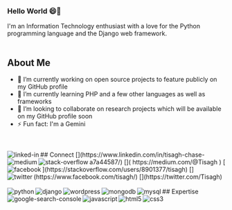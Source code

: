 ### Hello World  😄👋
I'm an Information Technology enthusiast with a love for the Python programming language and the Django web framework.
<br>
<br>
## About Me
- 🔭 I’m currently working on open source projects to feature publicly on my GitHub profile
- 🌱 I’m currently learning PHP and a few other languages as well as frameworks
- 👯 I’m looking to collaborate on research projects which will be available on my GitHub profile soon
- ⚡ Fun fact: I'm a Gemini
<br>
<br>
## Connect
[<img align="left" alt="linked-in" src="https://img.shields.io/badge/LinkedIn-%230077B5?style=plastic&logo=linkedin&logoColor=white"/>](https://www.linkedin.com/in/tisagh-chase-a7a44587/)
[<img align="left" alt="medium" src="https://img.shields.io/badge/Medium-black?style=plastic&logo=medium&logoColor=white"/>](	https://medium.com/@Tisagh
)
[<img align="left" alt="stack-overflow" src="https://img.shields.io/badge/-Stack%20Overflow-orange?style=plastic&logo=stack-overflow&logoColor=white"/>](https://stackoverflow.com/users/8901377/tisagh)
[<img align="left" alt="facebook" src="https://img.shields.io/badge/Facebook-blue?&style=plastic&logo=facebook&logoColor=white"/>](https://www.facebook.com/tisagh/)
[<img align="left" alt="twitter" src="https://img.shields.io/badge/twitter-%231DA1F2?&style=plastic&logo=twitter&logoColor=white"/>](https://twitter.com/Tisagh)
<br>
<br>
## Expertise
<img align="left" alt="python" src="https://img.shields.io/badge/Python-3776AB?style=plastic&logo=python&logoColor=white"/>
<img align="left" alt="django" src="https://img.shields.io/badge/Django-092E20?style=plastic&logo=django&logoColor=white"/>
<img align="left" alt="wordpress" src="https://img.shields.io/badge/Wordpress-21759B?style=plastic&logo=wordpress&logoColor=white"/>
<img align="left" alt="mongodb" src="https://img.shields.io/badge/MongoDB-47A248?&style=plastic&logo=mongodb&logoColor=white"/>
<img align="left" alt="mysql" src="https://img.shields.io/badge/MySQL-4479A1?&style=plastic&logo=mysql&logoColor=white"/>
<img align="left" alt="google-search-console" src="https://img.shields.io/badge/Google%20Search%20Console-458CF5?&style=plastic&logo=google-search-console&logoColor=white"/>
<img align="left" alt="javascript" src="https://img.shields.io/badge/JavaScript-F7DF1E?&style=plastic&logo=javascript&logoColor=white"/>
<img align="left" alt="html5" src="https://img.shields.io/badge/HTML-E34F26?&style=plastic&logo=html5&logoColor=white"/>
<img align="left" alt="css3" src="https://img.shields.io/badge/CSS-1572B6?&style=plastic&logo=css3&logoColor=white"/>

<br>
<br>

<!--
**Tisagh/Tisagh** is a ✨ _special_ ✨ repository because its `README.md` (this file) appears on your GitHub profile.


-->
